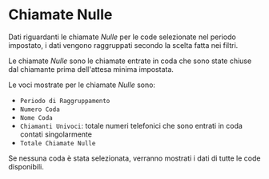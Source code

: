 # Chiamate Nulle

Dati riguardanti le chiamate *Nulle* per le code selezionate nel 
periodo impostato, i dati vengono raggruppati secondo la scelta 
fatta nei filtri.

Le chiamate *Nulle* sono le chiamate entrate in coda che sono 
state chiuse dal chiamante prima dell'attesa minima impostata.

Le voci mostrate per le chiamate *Nulle* sono:

- `Periodo di Raggruppamento`
- `Numero Coda`
- `Nome Coda`
- `Chiamanti Univoci`: totale numeri telefonici che sono entrati in coda 
contati singolarmente
- `Totale Chiamate Nulle`

Se nessuna coda è stata selezionata, verranno mostrati i dati di tutte
le code disponibili.
